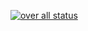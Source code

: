 [![over all status](https://github.com/VickyLanz/DotNet_Vignesh_844601/actions/workflows/15-environment.yaml/badge.svg?branch=master)](https://github.com/VickyLanz/DotNet_Vignesh_844601/actions/workflows/15-environment.yaml)
